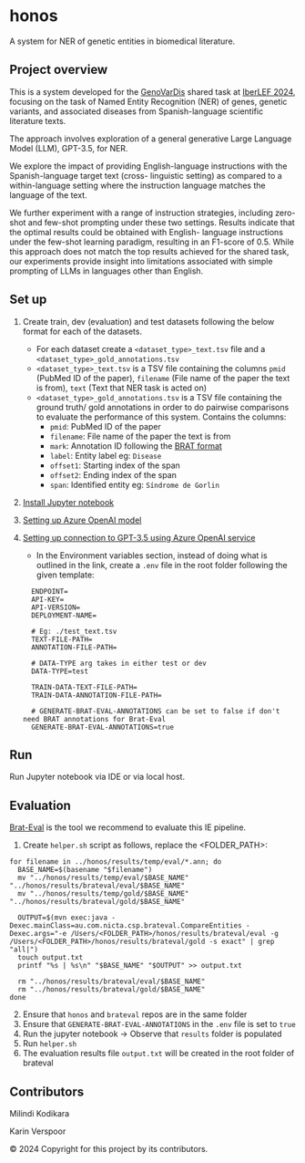 # honos
A system for NER of genetic entities in biomedical literature. 

## Project overview
This is a system developed for the [GenoVarDis](https://codalab.lisn.upsaclay.fr/competitions/17733) shared task at [IberLEF 2024](https://sites.google.com/view/iberlef-2024/home),
focusing on the task of Named Entity Recognition (NER) of genes, genetic variants, and associated diseases from
Spanish-language scientific literature texts.

The approach involves exploration of a general generative Large Language Model (LLM), GPT-3.5, for NER.

We explore the impact of providing English-language instructions with the Spanish-language target text (cross-
linguistic setting) as compared to a within-language setting where the instruction language matches the language
of the text. 

We further experiment with a range of instruction strategies, including zero-shot and few-shot
prompting under these two settings. Results indicate that the optimal results could be obtained with English-
language instructions under the few-shot learning paradigm, resulting in an F1-score of 0.5. While this approach
does not match the top results achieved for the shared task, our experiments provide insight into limitations
associated with simple prompting of LLMs in languages other than English.

## Set up
1. Create train, dev (evaluation) and test datasets following the below format for each of the datasets.

    - For each dataset create a `<dataset_type>_text.tsv` file and a `<dataset_type>_gold_annotations.tsv`
    - `<dataset_type>_text.tsv` is a TSV file containing the columns `pmid` (PubMed ID of the paper), `filename` (File name of the paper the text is from), `text` (Text that NER task is acted on)
    - `<dataset_type>_gold_annotations.tsv` is a TSV file containing the ground truth/ gold annotations in order to do pairwise comparisons to evaluate the performance of this system. Contains the columns:
      - `pmid`: PubMed ID of the paper
      - `filename`: File name of the paper the text is from
      - `mark`: Annotation ID following the [BRAT format](https://brat.nlplab.org/standoff.html)
      - `label`: Entity label eg: `Disease`
      - `offset1`: Starting index of the span
      - `offset2`: Ending index of the span
      - `span`: Identified entity eg: `Síndrome de Gorlin` 
      

2. [Install Jupyter notebook](https://jupyter.org/install) 


3. [Setting up Azure OpenAI model](https://learn.microsoft.com/en-us/azure/ai-services/openai/how-to/working-with-models?tabs=powershell#model-updates)


4. [Setting up connection to GPT-3.5 using Azure OpenAI service](https://learn.microsoft.com/en-us/azure/ai-services/openai/quickstart?tabs=command-line%2Cpython-new&pivots=programming-language-python)
   - In the Environment variables section, instead of doing what is outlined in the link, create a `.env` file in the root folder following the given template:
    ```
      ENDPOINT=
      API-KEY=
      API-VERSION=
      DEPLOYMENT-NAME=

      # Eg: ./test_text.tsv
      TEXT-FILE-PATH=
      ANNOTATION-FILE-PATH=

      # DATA-TYPE arg takes in either test or dev
      DATA-TYPE=test

      TRAIN-DATA-TEXT-FILE-PATH=
      TRAIN-DATA-ANNOTATION-FILE-PATH=

      # GENERATE-BRAT-EVAL-ANNOTATIONS can be set to false if don't need BRAT annotations for Brat-Eval
      GENERATE-BRAT-EVAL-ANNOTATIONS=true
    ```
    
## Run 
Run Jupyter notebook via IDE or via local host.

## Evaluation
[Brat-Eval](https://github.com/READ-BioMed/brateval) is the tool we recommend to evaluate this IE pipeline. 

1. Create `helper.sh` script as follows, replace the <FOLDER_PATH>:
````
for filename in ../honos/results/temp/eval/*.ann; do
  BASE_NAME=$(basename "$filename")
  mv "../honos/results/temp/eval/$BASE_NAME" "../honos/results/brateval/eval/$BASE_NAME"
  mv "../honos/results/temp/gold/$BASE_NAME" "../honos/results/brateval/gold/$BASE_NAME"

  OUTPUT=$(mvn exec:java -Dexec.mainClass=au.com.nicta.csp.brateval.CompareEntities -Dexec.args="-e /Users/<FOLDER_PATH>/honos/results/brateval/eval -g /Users/<FOLDER_PATH>/honos/results/brateval/gold -s exact" | grep "all|")
  touch output.txt
  printf "%s | %s\n" "$BASE_NAME" "$OUTPUT" >> output.txt

  rm "../honos/results/brateval/eval/$BASE_NAME"
  rm "../honos/results/brateval/gold/$BASE_NAME"
done
````

2. Ensure that `honos` and `brateval` repos are in the same folder
3. Ensure that `GENERATE-BRAT-EVAL-ANNOTATIONS` in the `.env` file is set to `true`
4. Run the jupyter notebook -> Observe that `results` folder is populated
5. Run `helper.sh`
6. The evaluation results file `output.txt` will be created in the root folder of brateval

## Contributors
Milindi Kodikara

Karin Verspoor

&copy; 2024 Copyright for this project by its contributors.
